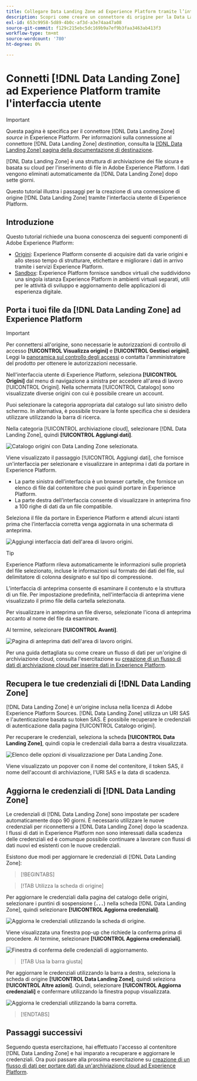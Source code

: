 ```yaml
---
title: Collegare Data Landing Zone ad Experience Platform tramite l’interfaccia utente
description: Scopri come creare un connettore di origine per la Data Landing Zone utilizzando l’interfaccia utente di Experience Platform.
exl-id: 653c9958-5d89-4b0c-af3d-a3e74aa47a08
source-git-commit: f129c215ebc5dc169b9a7ef9b3faa3463ab413f3
workflow-type: tm+mt
source-wordcount: '780'
ht-degree: 0%

---
```


# Connetti [!DNL Data Landing Zone] ad Experience Platform tramite l&#39;interfaccia utente

>[!IMPORTANT]
>
>Questa pagina è specifica per il connettore [!DNL Data Landing Zone] *source* in Experience Platform. Per informazioni sulla connessione al connettore [!DNL Data Landing Zone] *destination*, consulta la [[!DNL Data Landing Zone] pagina della documentazione di destinazione](/help/destinations/catalog/cloud-storage/data-landing-zone.md).

[!DNL Data Landing Zone] è una struttura di archiviazione dei file sicura e basata su cloud per l&#39;inserimento di file in Adobe Experience Platform. I dati vengono eliminati automaticamente da [!DNL Data Landing Zone] dopo sette giorni.

Questo tutorial illustra i passaggi per la creazione di una connessione di origine [!DNL Data Landing Zone] tramite l&#39;interfaccia utente di Experience Platform.

## Introduzione

Questo tutorial richiede una buona conoscenza dei seguenti componenti di Adobe Experience Platform:

* [Origini](../../../../home.md): Experience Platform consente di acquisire dati da varie origini e allo stesso tempo di strutturare, etichettare e migliorare i dati in arrivo tramite i servizi Experience Platform.
* [Sandbox](../../../../../sandboxes/home.md): Experience Platform fornisce sandbox virtuali che suddividono una singola istanza Experience Platform in ambienti virtuali separati, utili per le attività di sviluppo e aggiornamento delle applicazioni di esperienza digitale.

## Porta i tuoi file da [!DNL Data Landing Zone] ad Experience Platform

>[!IMPORTANT]
>
> Per connettersi all&#39;origine, sono necessarie le autorizzazioni di controllo di accesso **[!UICONTROL Visualizza origini]** e **[!UICONTROL Gestisci origini]**. Leggi la [panoramica sul controllo degli accessi](../../../../../access-control/home.md) o contatta l&#39;amministratore del prodotto per ottenere le autorizzazioni necessarie.

Nell&#39;interfaccia utente di Experience Platform, seleziona **[!UICONTROL Origini]** dal menu di navigazione a sinistra per accedere all&#39;area di lavoro [!UICONTROL Origini]. Nella schermata [!UICONTROL Catalogo] sono visualizzate diverse origini con cui è possibile creare un account.

Puoi selezionare la categoria appropriata dal catalogo sul lato sinistro dello schermo. In alternativa, è possibile trovare la fonte specifica che si desidera utilizzare utilizzando la barra di ricerca.

Nella categoria [!UICONTROL archiviazione cloud], selezionare [!DNL Data Landing Zone], quindi **[!UICONTROL Aggiungi dati]**.

![Catalogo origini con Data Landing Zone selezionata.](../../../../images/tutorials/create/dlz/catalog.png)

Viene visualizzato il passaggio [!UICONTROL Aggiungi dati], che fornisce un&#39;interfaccia per selezionare e visualizzare in anteprima i dati da portare in Experience Platform.

* La parte sinistra dell’interfaccia è un browser cartelle, che fornisce un elenco di file dal contenitore che puoi quindi portare in Experience Platform.
* La parte destra dell’interfaccia consente di visualizzare in anteprima fino a 100 righe di dati da un file compatibile.

Seleziona il file da portare in Experience Platform e attendi alcuni istanti prima che l’interfaccia corretta venga aggiornata in una schermata di anteprima.

![Aggiungi interfaccia dati dell&#39;area di lavoro origini.](../../../../images/tutorials/create/dlz/add-data.png)

>[!TIP]
>
>Experience Platform rileva automaticamente le informazioni sulle proprietà del file selezionato, incluse le informazioni sul formato dei dati del file, sul delimitatore di colonna designato e sul tipo di compressione.

L’interfaccia di anteprima consente di esaminare il contenuto e la struttura di un file. Per impostazione predefinita, nell&#39;interfaccia di anteprima viene visualizzato il primo file della cartella selezionata.

Per visualizzare in anteprima un file diverso, selezionate l&#39;icona di anteprima accanto al nome del file da esaminare.

Al termine, selezionare **[!UICONTROL Avanti]**.

![Pagina di anteprima dati dell&#39;area di lavoro origini.](../../../../images/tutorials/create/dlz/file-detection.png)

Per una guida dettagliata su come creare un flusso di dati per un&#39;origine di archiviazione cloud, consulta l&#39;esercitazione su [creazione di un flusso di dati di archiviazione cloud per inserire dati in Experience Platform](../../dataflow/batch/cloud-storage.md).

## Recupera le tue credenziali di [!DNL Data Landing Zone]

[!DNL Data Landing Zone] è un&#39;origine inclusa nella licenza di Adobe Experience Platform Sources. [!DNL Data Landing Zone] utilizza un URI SAS e l&#39;autenticazione basata su token SAS. È possibile recuperare le credenziali di autenticazione dalla pagina [!UICONTROL Catalogo origini].

Per recuperare le credenziali, seleziona la scheda **[!UICONTROL Data Landing Zone]**, quindi copia le credenziali dalla barra a destra visualizzata.

![Elenco delle opzioni di visualizzazione per Data Landing Zone.](../../../../images/tutorials/create/dlz/view-credentials.png)

Viene visualizzato un popover con il nome del contenitore, il token SAS, il nome dell&#39;account di archiviazione, l&#39;URI SAS e la data di scadenza.

## Aggiorna le credenziali di [!DNL Data Landing Zone]

Le credenziali di [!DNL Data Landing Zone] sono impostate per scadere automaticamente dopo 90 giorni. È necessario utilizzare le nuove credenziali per riconnettersi a [!DNL Data Landing Zone] dopo la scadenza. I flussi di dati in Experience Platform non sono interessati dalla scadenza delle credenziali ed è comunque possibile continuare a lavorare con flussi di dati nuovi ed esistenti con le nuove credenziali.

Esistono due modi per aggiornare le credenziali di [!DNL Data Landing Zone]:

>[!BEGINTABS]

>[!TAB Utilizza la scheda di origine]

Per aggiornare le credenziali dalla pagina del catalogo delle origini, selezionare i puntini di sospensione (**`...`**) nella scheda [!DNL Data Landing Zone], quindi selezionare **[!UICONTROL Aggiorna credenziali]**.

![Aggiorna le credenziali utilizzando la scheda di origine.](../../../../images/tutorials/create/dlz/refresh-with-card.png)

Viene visualizzata una finestra pop-up che richiede la conferma prima di procedere. Al termine, selezionare **[!UICONTROL Aggiorna credenziali]**.

![Finestra di conferma delle credenziali di aggiornamento.](../../../../images/tutorials/create/dlz/confirm.png)

>[!TAB Usa la barra giusta]

Per aggiornare le credenziali utilizzando la barra a destra, seleziona la scheda di origine **[!UICONTROL Data Landing Zone]**, quindi seleziona **[!UICONTROL Altre azioni]**. Quindi, selezionare **[!UICONTROL Aggiorna credenziali]** e confermare utilizzando la finestra popup visualizzata.

![Aggiorna le credenziali utilizzando la barra corretta.](../../../../images/tutorials/create/dlz/refresh-with-right-rail.png)

>[!ENDTABS]

## Passaggi successivi

Seguendo questa esercitazione, hai effettuato l&#39;accesso al contenitore [!DNL Data Landing Zone] e hai imparato a recuperare e aggiornare le credenziali. Ora puoi passare alla prossima esercitazione su [creazione di un flusso di dati per portare dati da un&#39;archiviazione cloud ad Experience Platform](../../dataflow/batch/cloud-storage.md).

